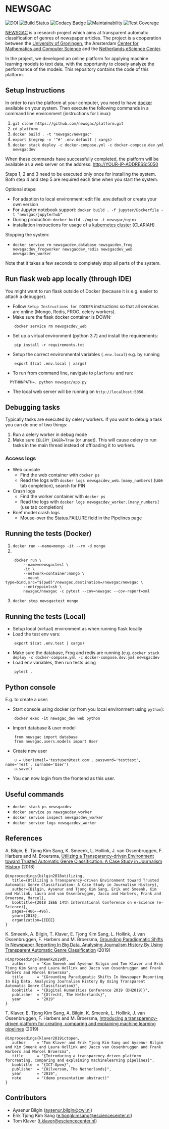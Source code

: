 # NEWSGAC

[![DOI](https://zenodo.org/badge/161313748.svg)](https://zenodo.org/badge/latestdoi/161313748)
[![Build Status](https://travis-ci.org/newsgac/platform.svg?branch=master)](https://travis-ci.org/newsgac/platform)
[![Codacy Badge](https://api.codacy.com/project/badge/Grade/7da69edab6084303a6bbad203013b5a2)](https://www.codacy.com/manual/eriktks/platform?utm_source=github.com&amp;utm_medium=referral&amp;utm_content=newsgac/platform&amp;utm_campaign=Badge_Grade)
[![Maintainability](https://api.codeclimate.com/v1/badges/40ee8b8ba037d26a4e4d/maintainability)](https://codeclimate.com/github/newsgac/platform/maintainability)
[![Test Coverage](https://api.codeclimate.com/v1/badges/40ee8b8ba037d26a4e4d/test_coverage)](https://codeclimate.com/github/newsgac/platform/test_coverage)

[NEWSGAC](https://www.esciencecenter.nl/project/newsgac) is a research project which aims at transparent automatic classification of genres of newspaper articles. The project is a cooperation between the [University of Groningen](https://www.rug.nl/let/onze-faculteit/organisatie/vakgebieden/journalistiek-en-media-studies/), the Amsterdam [Center for Mathematics and Computer Science](https://www.cwi.nl/research/groups/human-centered-data-analytics) and the [Netherlands eScience Center](https://www.esciencecenter.nl/).

In the project, we developed an online platform for applying machine learning models to text data, with the opportunity to closely analyze the performance of the models. This repository contains the code of this platform.

## Setup Instructions

In order to run the platform at your computer, you need to have [docker](https://www.docker.com/products/docker-desktop) available on your system. Then execute the following commands in a command line environment (instructions for Linux):

 1. `git clone https://github.com/newsgac/platform.git`
 2. `cd platform`
 3. `docker build . -t "newsgac/newsgac"`
 4. `export $(egrep -v '^#' .env.default | xargs)`
 5. `docker stack deploy -c docker-compose.yml -c docker-compose.dev.yml newsgacdev`

When these commands have successfully completed, the platform will be available as a web server on the address: [http://YOUR-IP-ADDRESS:5050](http://YOUR-IP-ADDRESS:5050)

Steps 1, 2 and 3 need to be executed only once for installing the system.
Both step 4 and step 5 are required each time when you start the system.

Optional steps:

 * For adaption to local environment: edit file .env.default or create your own version
 * For Jupyter notebook support: `docker build . -f jupyter/Dockerfile -t "newsgac/jupyterhub"`
 * During production: `docker build ./nginx -t newsgac/nginx`
 * installation instructions for usage of a [kubernetes cluster](k8s/README.md) (CLARIAH)

Stopping the system:

 * `docker service rm newsgacdev_database newsgacdev_frog newsgacdev_frogworker newsgacdev_redis newsgacdev_web newsgacdev_worker`

Note that it takes a few seconds to completely stop all parts of the system.


## Run flask web app locally (through IDE)

You might want to run flask outside of Docker (because it is e.g. easier to attach a debugger).

  * Follow `Setup Instructions for DOCKER` instructions so that all services are online (Mongo, Redis, FROG, celery workers).
  * Make sure the flask docker container is DOWN:

```
    docker service rm newsgacdev_web
```

  * Set up a virtual environment (python 3.7) and install the requirements:

```
    pip install -r requirements.txt
```

  * Setup the correct environmental variables (`.env.local`) e.g. by running

```
    export $(cat .env.local | xargs)
```

  * To run from command line, navigate to `platform/` and run:

```
  PYTHONPATH=. python newsgac/app.py
```

  * The local web server will be running on `http://localhost:5050`.

## Debugging tasks

Typically tasks are executed by celery workers. If you want to debug a task you can do one of two things:

 1. Run a celery worker in debug mode
 2. Make sure `CELERY_EAGER=True` (or unset). This will cause celery to run tasks in the main thread instead of offloading it to workers.

### Access logs
- Web console
    - Find the web container with `docker ps`
    - Read the logs with `docker logs newsgacdev_web.[many_numbers]` (use tab completion), search for PIN
- Crash logs
    - Find the worker container with `docker ps`
    - Read the logs with `docker logs newsgacdev_worker.[many_numbers]` (use tab completion)
- Brief model crash logs
    - Mouse-over the Status.FAILURE field in the Pipelines page

## Running the tests (Docker)

 1. `docker run --name=mongo -it --rm -d mongo`
 2. 
```
    docker run \
        --name=newsgactest \
        -it \
        --network=container:mongo \
        --mount type=bind,src="$(pwd)"/newsgac,destination=/newsgac/newsgac \
        --entrypoint=sh \
        newsgac/newsgac -c pytest --cov=newsgac --cov-report=xml
```
 3. `docker stop newsgactest mongo`

## Running the tests (Local)

  * Setup local (virtual) environment as when running flask locally
  * Load the test env vars:

```
    export $(cat .env.test | xargs)
```

  * Make sure the database, Frog and redis are running (e.g. `docker stack deploy -c docker-compose.yml -c docker-compose.dev.yml newsgacdev`
  * Load env variables, then run tests using

```
    pytest .
```

## Python console

E.g. to create a user:

  * Start console using docker (or from you local environment using `python`):

```
    docker exec -it newsgac_dev web python
```

  * Import database & user model

```
    from newsgac import database
    from newsgac.users.models import User
```

  * Create new user

```
    u = User(email='testuser@test.com', password='testtest', name='Test', surname='User')
    u.save()
```

  * You can now login from the frontend as this user.
  
## Useful commands
 - `docker stack ps newsgacdev`
 - `docker service ps newsgacdev_worker`
 - `docker service inspect newsgacdev_worker`
 - `docker service logs newsgacdev_worker`

## References

A. Bilgin, E. Tjong Kim Sang, K. Smeenk, L. Hollink, J. van Ossenbruggen, F. Harbers and M. Broersma, [Utilizing a Transparency-driven Environment toward Trusted Automatic Genre Classification: A Case Study in Journalism History](https://arxiv.org/pdf/1810.00968.pdf) (2018)

```
@inproceedings{bilgin2018utilizing,
   title={Utilizing a Transparency-driven Environment toward Trusted Automatic Genre Classification: A Case Study in Journalism History},
   author={Bilgin, Aysenur and Tjong Kim Sang, Erik and Smeenk, Kim and Hollink, Laura and van Ossenbruggen, Jacco and Harbers, Frank and Broersma, Marcel},
   booktitle={2018 IEEE 14th International Conference on e-Science (e-Science)},
   pages={486--496},
   year={2018},
   organization={IEEE}
}
```

K. Smeenk, A. Bilgin, T. Klaver, E. Tjong Kim Sang, L. Hollink, J. van Ossenbruggen, F. Harbers and M. Broersma, [Grounding Paradigmatic Shifts In Newspaper Reporting In Big Data. Analysing Journalism History By Using Transparent Automatic Genre Classification](https://ifarm.nl/erikt/papers/2019dh.pdf) (2019)

```
@inproceedings{smeenk2019dh,
   author     = "Kim Smeenk and Aysenur Bilgin and Tom Klaver and Erik Tjong Kim Sang and Laura Hollink and Jacco van Ossenbruggen and Frank Harbers and Marcel Broersma",
   title      = "{Grounding Paradigmatic Shifts In Newspaper Reporting In Big Data. Analysing Journalism History By Using Transparent Automatic Genre Classification}",
   booktitle  = "{Digital Humanities Conference 2019 (DH2019)}",
   publisher  = "{Utrecht, The Netherlands}",
   year       = "2019"
}
```

T. Klaver, E. Tjong Kim Sang, A. Bilgin, K. Smeenk, L. Hollink, J. van Ossenbruggen, F. Harbers and M. Broersma, [Introducing a transparency-driven platform for creating, comparing and explaining machine learning pipelines](https://ifarm.nl/erikt/papers/2019-ictopen.pdf) (2019)

```
@inproceedings{klaver2019ictopen,
   author     = "Tom Klaver and Erik Tjong Kim Sang and Aysenur Bilgin and Kim Smeenk and Laura Hollink and Jacco van Ossenbruggen and Frank Harbers and Marcel Broersma",
   title      = "{Introducing a transparency-driven platform forcreating, comparing and explaining machinelearning pipelines}",
   booktitle  = "{ICT-Open}",
   publisher  = "{Hilversum, The Netherlands}",
   year       = "2019",
   note       = "(demo presentation abstract)"
}
```

## Contributors

  * Aysenur Bilgin (aysenur.bilgin@cwi.nl)
  * Erik Tjong Kim Sang (e.tjongkimsang@esciencecenter.nl)
  * Tom Klaver (t.klaver@esciencecenter.nl)
